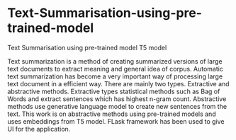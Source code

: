 # Text-Summarisation-using-pre-trained-model
Text Summarisation using pre-trained model T5 model


Text summarization is a method of creating summarized versions of large text documents to extract meaning and general idea of corpus. Automatic text summarization has become a very important way of processing large text document in a efficient way. There are mainly two types. Extractive and abstractive methods. Extractive types statistical methods such as Bag of Words and extract sentences which has highest n-gram count. Abstractive methods use generative language model to create new sentences from the text. This work is on abstractive methods using pre-trained models and uses embeddings from T5 model. FLask framework has been used to give UI for the application.
